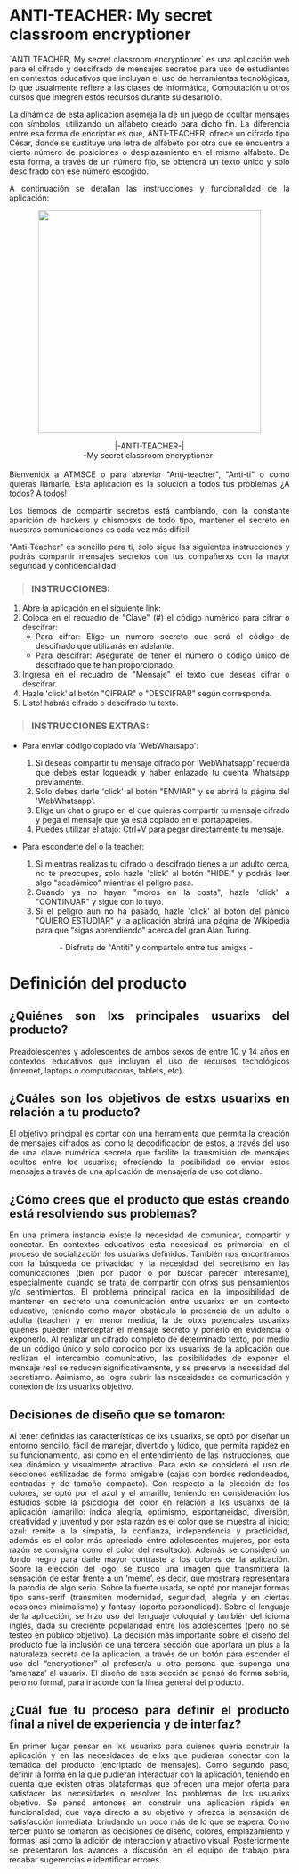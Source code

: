 # ANTI-TEACHER: My secret classroom encryptioner
<div style="text-align: justify;">
`ANTI TEACHER, My secret classroom encryptioner` es una aplicación web para el cifrado y descifrado de mensajes secretos para uso de estudiantes en contextos educativos que incluyan el uso de herramientas tecnológicas, lo que usualmente refiere a las clases de Informática, Computación u otros cursos que integren estos recursos durante su desarrollo. 

La dinámica de esta aplicación asemeja la de un juego de ocultar mensajes con símbolos, utilizando un alfabeto creado para dicho fin. La diferencia entre esa forma de encriptar es que, ANTI-TEACHER, ofrece un cifrado tipo César, donde se sustituye una letra de alfabeto por otra que se encuentra a cierto número de posiciones o desplazamiento en el mismo alfabeto. De esta forma, a través de un número fijo, se obtendrá un texto único y solo descifrado con ese número escogido.

A continuación se detallan las instrucciones y funcionalidad de la aplicación:</div>

<p align="center"><img src="https://i.ibb.co/tcdkmq4/Anti-Teacher.png" width="400px"/></p>

<div style="text-align: center;">
|-ANTI-TEACHER-|</br>
-My secret classroom encryptioner-
</div>
</br>
<div style="text-align: justify;">
Bienvenidx a ATMSCE o para abreviar "Anti-teacher", "Anti-ti" o como quieras llamarle. Esta aplicación es la solución a todos tus problemas ¿A todos? A todos! 

Los tiempos de compartir secretos está cambiando, con la constante aparición de hackers y chismosxs de todo tipo, mantener el secreto en nuestras comunicaciones es cada vez más difícil.

"Anti-Teacher" es sencillo para ti, solo sigue las siguientes instrucciones y podrás compartir mensajes secretos con tus compañerxs con la mayor seguridad y confidencialidad.

> ### INSTRUCCIONES:
1. Abre la aplicación en el siguiente link:
2. Coloca en el recuadro de "Clave" (#) el código numérico para cifrar o descifrar:
    - Para cifrar: Elige un número secreto que será el código de descifrado que utilizarás en adelante.
    - Para descifrar: Asegurate de tener el número o código único de descifrado que te han proporcionado.
3. Ingresa en el recuadro de "Mensaje" el texto que deseas cifrar o descifrar.
4. Hazle 'click' al botón "CIFRAR" o "DESCIFRAR" según corresponda.
5. Listo! habrás cifrado o descifrado tu texto.

>### INSTRUCCIONES EXTRAS:
- Para enviar código copiado vía 'WebWhatsapp':
  1. Si deseas compartir tu mensaje cifrado por 'WebWhatsapp' recuerda que debes estar logueadx y haber enlazado tu cuenta Whatsapp previamente.
  2. Solo debes darle 'click' al botón "ENVIAR" y se abrirá la página del 'WebWhatsapp'.
  3. Elige un chat o grupo en el que quieras compartir tu mensaje cifrado y pega el mensaje que ya está copiado en el portapapeles.
  4. Puedes utilizar el atajo: Ctrl+V para pegar directamente tu mensaje.
- Para esconderte del o la teacher:
  1. Si mientras realizas tu cifrado o descifrado tienes a un adulto cerca, no te preocupes, solo hazle 'click' al botón "HIDE!" y podrás leer algo "académico" mientras el peligro pasa.
  2. Cuando ya no hayan "moros en la costa", hazle 'click' a "CONTINUAR" y sigue con lo tuyo.
  3. Si el peligro aun no ha pasado, hazle 'click' al botón del pánico "QUIERO ESTUDIAR" y la aplicación abrirá una página de Wikipedia para que "sigas aprendiendo" acerca del gran Alan Turing.

  <p align="center">- Disfruta de "Antiti" y compartelo entre tus amigxs -</p>

# Definición del producto

## ¿Quiénes son lxs principales usuarixs del producto?
Preadolescentes y adolescentes de ambos sexos de entre 10 y 14 años en contextos educativos que incluyan el uso de recursos tecnológicos (internet, laptops o computadoras, tablets, etc).

## ¿Cuáles son los objetivos de estxs usuarixs en relación a tu producto?
El objetivo principal es contar con una herramienta que permita la creación de mensajes cifrados así como la decodificacion de estos, a través del uso de una clave numérica secreta que facilite la transmisión de mensajes ocultos entre los usuarixs; ofreciendo la posibilidad de enviar estos mensajes a través de una aplicación de mensajería de uso cotidiano.

## ¿Cómo crees que el producto que estás creando está resolviendo sus problemas?
En una primera instancia  existe la necesidad de comunicar, compartir y conectar. En contextos educativos esta necesidad es primordial en el proceso de socialización los usuarixs definidos. También nos encontramos con la búsqueda de privacidad y la necesidad del secretismo en las comunicaciones (bien por pudor o por buscar parecer interesante), especialmente cuando se trata de compartir con otrxs sus pensamientos y/o sentimientos. El problema principal radica en la imposibilidad de mantener en secreto una comunicación entre usuarixs en un contexto educativo, teniendo como mayor obstáculo la presencia de un adulto o adulta  (teacher) y en menor medida, la de otrxs potenciales usuarixs quienes pueden interceptar el mensaje secreto y ponerlo en evidencia o exponerlo. Al realizar un cifrado  completo de determinado texto, por medio de un código único y solo conocido por lxs usuarixs de la aplicación que realizan el intercambio comunicativo, las posibilidades de exponer el mensaje real se reducen significativamente, y se preserva la necesidad del secretismo. Asimismo, se logra cubrir las necesidades de comunicación y conexión de lxs usuarixs objetivo.

## Decisiones de diseño que se tomaron:
Al tener definidas las características de lxs usuarixs, se optó por diseñar un entorno sencillo, fácil de manejar, divertido y lúdico, que permita rapidez en su funcionamiento, así como en el entendimiento de las instrucciones, que sea dinámico y visualmente atractivo. Para esto se consideró el uso de secciones estilizadas de forma amigable (cajas con bordes redondeados, centradas y de tamaño compacto). Con respecto a la elección de los colores, se optó por el azul y el amarillo, teniendo en consideración los estudios sobre la psicologia del color en relación a lxs usuarixs de la aplicación (amarillo: indica alegría, optimismo, espontaneidad, diversión, creatividad y juventud y por esta razón es el color que se muestra al inicio; azul: remite a la simpatía, la confianza, independencia y practicidad, además es el color más apreciado entre adolescentes mujeres, por esta razón se consigna como el color del resultado). Además se consideró un fondo negro para darle mayor contraste a los colores de la aplicación. Sobre la elección del logo, se buscó una imagen que transmitiera la sensación de estar frente a un ‘meme’, es decir, que mostrara representara la parodia de algo serio. Sobre la fuente usada, se optó por manejar formas tipo sans-serif (transmiten modernidad, seguridad, alegría y en ciertas ocasiones minimalismo) y fantasy (aporta personalidad). Sobre el lenguaje de la aplicación, se hizo uso del lenguaje coloquial y también del idioma inglés, dada su creciente popularidad entre los adolescentes (pero no sé testeo en público objetivo). La decisión más importante sobre el diseño del producto fue la inclusión de una tercera sección que aportara un plus a la naturaleza secreta de la aplicación, a través de un botón para esconder el uso del “encryptioner” al profesor/a u otra persona que suponga una ‘amenaza’ al usuarix. El diseño de esta sección se pensó de forma sobria, pero no formal, para ir acorde con la línea general del producto.

## ¿Cuál fue tu proceso para definir el producto final a nivel de experiencia y de interfaz?
En primer lugar pensar en lxs usuarixs para quienes quería construir la aplicación y en las necesidades de ellxs que pudieran conectar con la temática del producto (encriptado de mensajes). Como segundo paso, definir la forma en la que pudieran interactuar con la aplicación, teniendo en cuenta que existen otras plataformas que ofrecen una mejor oferta para satisfacer las necesidades o resolver los problemas de lxs usuarixs objetivo. Se pensó entonces en construir una aplicación rápida en funcionalidad, que vaya directo a su objetivo y ofrezca la sensación de satisfacción inmediata, brindando un poco más de lo que se espera. Como tercer punto se tomaron las decisiones de diseño, colores, emplazamiento y formas, así como la adición de interacción y atractivo visual. Posteriormente se presentaron los avances a discusión en el equipo de trabajo para recabar sugerencias e identificar errores.</div>